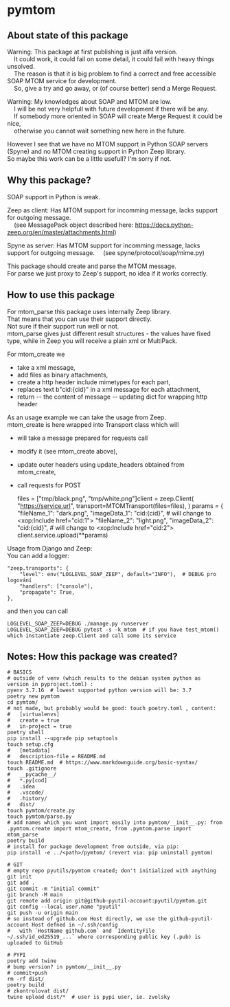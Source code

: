 # pymtom

## About state of this package

Warning: This package at first publishing is just alfa version.  
&nbsp;&nbsp;&nbsp;&nbsp;It could work, it could fail on some detail, it could fail with heavy things unsolved.  
&nbsp;&nbsp;&nbsp;&nbsp;The reason is that it is big problem to find a correct and free accessible SOAP MTOM service for development.  
&nbsp;&nbsp;&nbsp;&nbsp;So, give a try and go away, or (of course better) send a Merge Request.

Warning: My knowledges about SOAP and MTOM are low.  
&nbsp;&nbsp;&nbsp;&nbsp;I will be not very helpfull with future development if there will be any.  
&nbsp;&nbsp;&nbsp;&nbsp;If somebody more oriented in SOAP will create Merge Request it could be nice,  
&nbsp;&nbsp;&nbsp;&nbsp;otherwise you cannot wait something new here in the future.

However I see that we have no MTOM support in Python SOAP servers (Spyne)
and no MTOM creating support in Python Zeep library.  
So maybe this work can be a little usefull? I'm sorry if not.

## Why this package?

SOAP support in Python is weak.

Zeep as client: Has MTOM support for incomming message, lacks support for outgoing message.  
&nbsp;&nbsp;&nbsp;&nbsp;(see MessagePack object described here: https://docs.python-zeep.org/en/master/attachments.html)

Spyne as server: Has MTOM support for incomming message, lacks support for outgoing message.
&nbsp;&nbsp;&nbsp;&nbsp;(see spyne/protocol/soap/mime.py)

This package should create and parse the MTOM message.  
For parse we just proxy to Zeep's support, no idea if it works correctly.

## How to use this package

For mtom_parse this package uses internally Zeep library.  
That means that you can use their support directly.  
Not sure if their support run well or not.  
mtom_parse gives just different result structures - the values have fixed type,
	while in Zeep you will receive a plain xml or MultiPack.

For mtom_create we  
- take a xml message,
- add files as binary attachments,
- create a http header include mimetypes for each part,
- replaces text b"cid:{cid}" in a xml message for each attachment,
- return
	-- the content of message
	-- updating dict for wrapping http header

As an usage example we can take the usage from Zeep.  
mtom_create is here wrapped into Transport class which will  
- will take a message prepared for requests call
- modify it (see mtom_create above),
- update outer headers using update_headers obtained from mtom_create,
- call requests for POST

	files = ["tmp/black.png", "tmp/white.png"]client = zeep.Client(
		"https://service.url",
		transport=MTOMTransport(files=files),
	)
	params = {
		"fileName_1": "dark.png",
		"imageData_1": "cid:{cid}",  # will change to <xop:Include href="cid:1">
		"fileName_2": "light.png",
		"imageData_2": "cid:{cid}",  # will change to <xop:Include href="cid:2">
	client.service.upload(**params)

Usage from Django and Zeep:  
You can add a logger:  

	"zeep.transports": {
		"level": env("LOGLEVEL_SOAP_ZEEP", default="INFO"),  # DEBUG pro logování
		"handlers": ["console"],
		"propagate": True,
	},

and then you can call  

	LOGLEVEL_SOAP_ZEEP=DEBUG ./manage.py runserver
	LOGLEVEL_SOAP_ZEEP=DEBUG pytest -s -k mtom  # if you have test_mtom() which instantiate zeep.Client and call some its service

## Notes: How this package was created?

	# BASICS
	# outside of venv (which results to the debian system python as version in pyproject.toml) :
	pyenv 3.7.16  # lowest supported python version will be: 3.7
	poetry new pymtom
	cd pymtom/
	# not made, but probably would be good: touch poetry.toml , content:
	#	[virtualenvs]
	#	create = true
	#	in-project = true
	poetry shell
	pip install --upgrade pip setuptools
	touch setup.cfg
	#	[metadata]
	#	description-file = README.md
	touch README.md  # https://www.markdownguide.org/basic-syntax/
	touch .gitignore
	#	__pycache__/
	#	*.py[cod]
	#	.idea
	#	.vscode/
	#	.history/
	#	dist/
	touch pymtom/create.py
	touch pymtom/parse.py
	# add names which you want import easily into pymtom/__init__.py: from .pymtom.create import mtom_create, from .pymtom.parse import mtom_parse
	poetry build
	# install for package development from outside, via pip:
	pip install -e ../<path>/pymtom/ (revert via: pip uninstall pymtom)

	# GIT
	# empty repo pyutils/pymtom created; don't initialized with anything
	git init
	git add .
	git commit -m "initial commit"
	git branch -M main
	git remote add origin git@github-pyutil-account:pyutil/pymtom.git
	git config --local user.name "pyutil"
	git push -u origin main
	# so instead of github.com Host directly, we use the github-pyutil-account Host defned in ~/.ssh/config
	#   with `HostName github.com` and `IdentityFile ~/.ssh/id_ed25519_...` where corresponding public key (.pub) is uploaded to GitHub 

	# PYPI
	poetry add twine
	# bump version? in pymtom/__init__.py
	# commit+push
	rm -rf dist/
	poetry build
	# zkontrolovat dist/
	twine upload dist/*  # user is pypi user, ie. zvolsky
